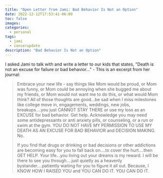 ```yaml
---
title: "Open Letter from Jami: Bad Behavior Is Not an Option"
date: 2022-12-12T17:53:41-06:00
toc: false
images:
categories:
  - personal
tags: 
  - jami
  - cancerupdate
description: "Bad Behavior Is Not an Option"
---
```


I asked Jami to talk with and write a letter to our kids that states, "Death is not an excuse for failure or bad behavior..." - This is an excerpt from her journal:

>Embrace your new life - say things like Mom would be proud, or Mom was funny, or Mom could be annoying when she bugged me about my friends, or Mom would not want me to do this, or what would Mom think? All of those thoughts are good...be sad when I miss milestones like college move in, engagements, weddings, new jobs, breakups….you just CANNOT STAY THERE or use my loss as an EXCUSE for bad behavior. Get help. Acknowledge you may need some antidepressants or anti anxiety pills, or counseling, or a run or swim at the gym. YOU DO NOT HAVE MY PERMISSION TO USE MY DEATH AS AN EXCUSE FOR BAD BEHAVIOR and DECISION MAKING. No.
>
>If you find that drugs or drinking or bad decisions or other addictions are becoming easy for you to fall back on….to cover the hurt….then GET HELP. Your life...you living out your dreams is my reward. I will be there to see you through….just quietly as a heavenly bystander….patiently waiting for you to figure it all out. Because, I KNOW HOW I RAISED YOU and YOU CAN DO IT. YOU CAN DO IT. 
